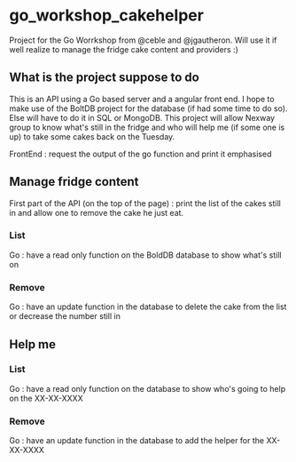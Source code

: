 # go_workshop_cakehelper
Project for the Go Worrkshop from @ceble and @jgautheron. Will use it if well realize to manage the fridge cake content and providers :)

## What is the project suppose to do 
This is an API using a Go based server and a angular front end. I hope to make use of the BoltDB project for the database (if had some time to do so). Else will have to do it in SQL or MongoDB.
This project will allow Nexway group to know what's still in the fridge and who will help me (if some one is up) to take some cakes back on the Tuesday.

FrontEnd : request the output of the go function and print it emphasised

## Manage fridge content
First part of the API (on the top of the page) : print the list of the cakes still in and allow one to remove the cake he just eat.
### List
Go : have a read only function on the BoldDB database to show what's still on

### Remove
Go : have an update function in the database to delete the cake from the list or decrease the number still in

## Help me
### List
Go : have a read only function on the database to show who's going to help on the XX-XX-XXXX

### Remove
Go : have an update function in the database to add the helper for the XX-XX-XXXX
